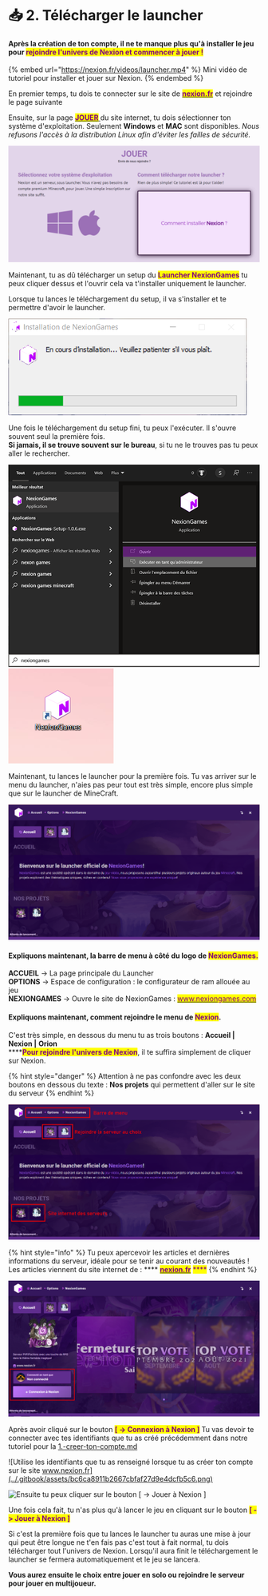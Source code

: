 # 📥 2. Télécharger le launcher

#### Après la création de ton compte, il ne te manque plus qu'à installer le jeu pour <mark style="color:purple;">rejoindre l'univers de Nexion et commencer à jouer !</mark>

{% embed url="https://nexion.fr/videos/launcher.mp4" %}
Mini vidéo de tutoriel pour installer et jouer sur Nexion.
{% endembed %}

En premier temps, tu dois te connecter sur le site de [<mark style="color:purple;">**nexion.fr**</mark>](https://nexion.fr/) et rejoindre le page suivante

Ensuite, sur la page [<mark style="color:purple;">**JOUER**</mark> ](https://nexion.fr/join)du site internet, tu dois sélectionner ton système d'exploitation. Seulement **Windows** et **MAC** sont disponibles. _Nous refusons l'accès à la distribution Linux afin d'éviter les failles de sécurité._

![Site internet de la page : JOUER](<../.gitbook/assets/image (31).png>)

Maintenant, tu as dû télécharger un setup du <mark style="color:purple;">**Launcher NexionGames**</mark> tu peux cliquer dessus et l'ouvrir cela va t'installer uniquement le launcher.

Lorsque tu lances le téléchargement du setup, il va s'installer et te permettre d'avoir le launcher.

![Téléchargement du setup NexionGames](../.gitbook/assets/a3e80de32eb7c640673986b590e02ebe.png)

Une fois le téléchargement du setup fini, tu peux l'exécuter. Il s'ouvre souvent seul la première fois.\
**Si jamais, il se trouve souvent sur le bureau**, si tu ne le trouves pas tu peux aller le rechercher.&#x20;

![Si vous n'avez rien, vous pouvez le rechercher en appuyant sur la touche Windows, ou en faisant une recherche : "nexiongames"](<../.gitbook/assets/Sans titre - 1.png>) ![Sur le bureau, vous pouvez voir qu'une nouvelle icone est apparu -> c'est le launcher de NexionGames.](../.gitbook/assets/98d19ebc5441c06627479c07cdde2174.png)

Maintenant, tu lances le launcher pour la première fois. Tu vas arriver sur le menu du launcher, n'aies pas peur tout est très simple, encore plus simple que sur le launcher de MineCraft.

![Page principale du Launcher de NexionGames](<../.gitbook/assets/Sans titre-1 (1).png>)

#### Expliquons maintenant, la barre de menu à côté du logo de <mark style="color:purple;">NexionGames.</mark>&#x20;

**ACCUEIL** -> La page principale du Launcher\
**OPTIONS** -> Espace de configuration : le configurateur de ram allouée au jeu\
**NEXIONGAMES** -> Ouvre le site de NexionGames : [<mark style="color:purple;">www.nexiongames.com</mark>](https://nexiongames.com)<mark style="color:purple;"></mark>

#### Expliquons maintenant, comment rejoindre le menu de <mark style="color:purple;">Nexion</mark>.

C'est très simple, en dessous du menu tu as trois boutons : **Accueil |** **Nexion |** **Orion**\
****<mark style="color:purple;">**Pour rejoindre l'univers de Nexion**</mark>, il te suffira simplement de cliquer sur Nexion.

{% hint style="danger" %}
Attention à ne pas confondre avec les deux boutons en dessous du texte : **Nos projets** qui permettent d'aller sur le site du serveur
{% endhint %}

![](../.gitbook/assets/ghgh.png)

{% hint style="info" %}
Tu peux apercevoir les articles et dernières informations du serveur, idéale pour se tenir au courant des nouveautés ! Les articles viennent du site internet de : **** [<mark style="color:purple;">**nexion.fr**</mark>](https://nexion.fr) <mark style="color:purple;">****</mark>&#x20;
{% endhint %}

![Page du serveur Nexion, tu peux cliquer sur  \[ -> Connexion à Nexion \] pour rejoindre l'aventure !](<../.gitbook/assets/screen launcher Nexion.png>)

Après avoir cliqué sur le bouton <mark style="color:purple;">**\[ -> Connexion à Nexion ]**</mark> Tu vas devoir te connecter avec tes identifiants que tu as créé précédemment dans notre tutoriel pour la [1.-creer-ton-compte.md](1.-creer-ton-compte.md "mention")

![Utilise les identifiants que tu as renseigné lorsque tu as créer ton compte sur le site www.nexion.fr](../.gitbook/assets/bc6ca8911b2667cbfaf27d9e4dcfb5c6.png)

![Ensuite tu peux cliquer sur le bouton \[ -> Jouer à Nexion \]](../.gitbook/assets/Screenshot\_1.png)

Une fois cela fait, tu n'as plus qu'à lancer le jeu en cliquant sur le bouton <mark style="color:purple;">**\[ -> Jouer à Nexion ]**</mark>

Si c'est la première fois que tu lances le launcher tu auras une mise à jour qui peut être longue ne t'en fais pas c'est tout à fait normal, tu dois télécharger tout l'univers de Nexion. Lorsqu'il aura finit le téléchargement le launcher se fermera automatiquement et le jeu se lancera.

**Vous aurez ensuite le choix entre jouer en solo ou rejoindre le serveur pour jouer en multijoueur.**&#x20;
